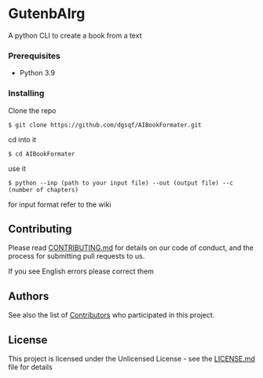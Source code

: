 # GutenbAIrg

A python CLI to create a book from a text


### Prerequisites



- Python 3.9



### Installing



Clone the repo

```
$ git clone https://github.com/dgsqf/AIBookFormater.git
```

cd into it

```
$ cd AIBookFormater
```

use it

```
$ python --inp (path to your input file) --out (output file) --c (number of chapters)
```



for input format refer to the wiki







## Contributing

Please read [CONTRIBUTING.md](https://github.com/dgsqf/AIBookFormater/blob/main/CONTRIBUTING.md) for details on our code of conduct, and the process for submitting pull requests to us.

If you see English errors please correct them



## Authors



See also the list of [Contributors](https://github.com/dgsqf/AIBookFormater/graphs/contributors) who participated in this project.

## License

This project is licensed under the Unlicensed License - see the [LICENSE.md](LICENSE.md) file for details


